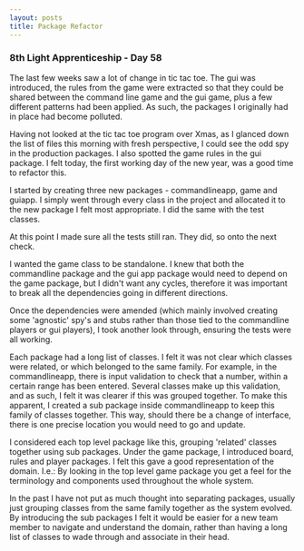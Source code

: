 ```yaml
---
layout: posts
title: Package Refactor
---
```


### 8th Light Apprenticeship - Day 58

The last few weeks saw a lot of change in tic tac toe. The gui was introduced, the rules from the game were extracted so that they could be shared between the command line game and the gui game, plus a few different patterns had been applied. As such, the packages I originally had in place had become polluted.

<!--break--> 

Having not looked at the tic tac toe program over Xmas, as I glanced down the list of files this morning with fresh perspective, I could see the odd spy in the production packages. I also spotted the game rules in the gui package. I felt today, the first working day of the new year, was a good time to refactor this.

I started by creating three new packages - commandlineapp, game and guiapp. I simply went through every class in the project and allocated it to the new package I felt most appropriate. I did the same with the test classes.

At this point I made sure all the tests still ran. They did, so onto the next check.

I wanted the game class to be standalone. I knew that both the commandline package and the gui app package would need to depend on the game package, but I didn't want any cycles, therefore it was important to break all the dependencies going in different directions.

Once the dependencies were amended (which mainly involved creating some 'agnostic' spy's and stubs rather than those tied to the commandline players or gui players), I took another look through, ensuring the tests were all working.  

Each package had a long list of classes. I felt it was not clear which classes were related, or which belonged to the same family. For example, in the commandlineapp, there is input validation to check that a number, within a certain range has been entered. Several classes make up this validation, and as such, I felt it was clearer if this was grouped together. To make this apparent, I created a  sub package inside commandlineapp to keep this family of classes together. This way, should there be a change of interface, there is one precise location you would need to go and update.

I considered each top level package like this, grouping 'related' classes together using sub packages. Under the game package, I introduced board, rules and player packages. I felt this gave a good representation of the domain. I.e.: By looking in the top level game package you get a feel for the terminology and components used throughout the whole system.

In the past I have not put as much thought into separating packages, usually just grouping classes from the same family together as the system evolved. By introducing the sub packages I felt it would be easier for a new team member to navigate and understand the domain, rather than having a long list of classes to wade through and associate in their head.

